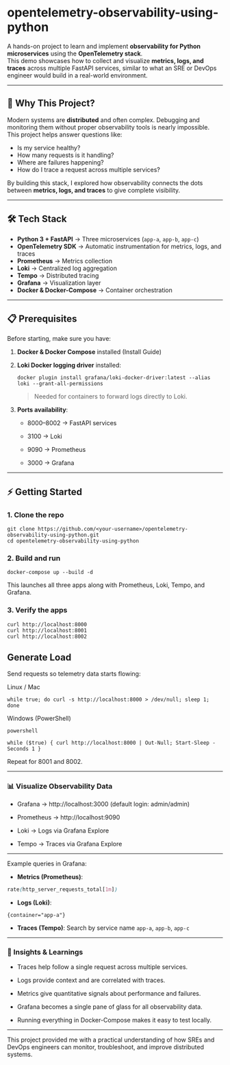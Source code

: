 # opentelemetry-observability-using-python

A hands-on project to learn and implement **observability for Python microservices** using the **OpenTelemetry stack**.  
This demo showcases how to collect and visualize **metrics, logs, and traces** across multiple FastAPI services, similar to what an SRE or DevOps engineer would build in a real-world environment.

---

## 🚀 Why This Project?
Modern systems are **distributed** and often complex. Debugging and monitoring them without proper observability tools is nearly impossible.  
This project helps answer questions like:
- Is my service healthy?
- How many requests is it handling?
- Where are failures happening?
- How do I trace a request across multiple services?

By building this stack, I explored how observability connects the dots between **metrics, logs, and traces** to give complete visibility.

---

## 🛠️ Tech Stack
- **Python 3 + FastAPI** → Three microservices (`app-a`, `app-b`, `app-c`)  
- **OpenTelemetry SDK** → Automatic instrumentation for metrics, logs, and traces  
- **Prometheus** → Metrics collection  
- **Loki** → Centralized log aggregation  
- **Tempo** → Distributed tracing  
- **Grafana** → Visualization layer  
- **Docker & Docker-Compose** → Container orchestration  
---

## 📋 Prerequisites

Before starting, make sure you have:

1.  **Docker & Docker Compose** installed (Install Guide)
    
2.  **Loki Docker logging driver** installed:
    
    `docker plugin install grafana/loki-docker-driver:latest --alias loki --grant-all-permissions` 
    
    > Needed for containers to forward logs directly to Loki.
    
3.  **Ports availability**:
    
    -   8000–8002 → FastAPI services
        
    -   3100 → Loki
        
    -   9090 → Prometheus
        
    -   3000 → Grafana
---

## ⚡ Getting Started

### 1. Clone the repo
```
git clone https://github.com/<your-username>/opentelemetry-observability-using-python.git
cd opentelemetry-observability-using-python
```
### 2. Build and run
```
docker-compose up --build -d
```
This launches all three apps along with Prometheus, Loki, Tempo, and Grafana.

### 3. Verify the apps
```
curl http://localhost:8000
curl http://localhost:8001
curl http://localhost:8002
```
## Generate Load
Send requests so telemetry data starts flowing:

Linux / Mac

```
while true; do curl -s http://localhost:8000 > /dev/null; sleep 1; done
```
Windows (PowerShell)
```
powershell

while ($true) { curl http://localhost:8000 | Out-Null; Start-Sleep -Seconds 1 }
```
Repeat for 8001 and 8002.

---

### 📊 Visualize Observability Data
- Grafana → http://localhost:3000 (default login: admin/admin)

- Prometheus → http://localhost:9090

- Loki → Logs via Grafana Explore

- Tempo → Traces via Grafana Explore

---

Example queries in Grafana:

- **Metrics (Prometheus)**:

```scss
rate(http_server_requests_total[1m])
```
- **Logs (Loki)**:

```
{container="app-a"}
```
- **Traces (Tempo)**: Search by service name `app-a`, `app-b`, `app-c`

---

### 📌 Insights & Learnings
- Traces help follow a single request across multiple services.

- Logs provide context and are correlated with traces.

- Metrics give quantitative signals about performance and failures.

- Grafana becomes a single pane of glass for all observability data.

- Running everything in Docker-Compose makes it easy to test locally.

---

This project provided me with a practical understanding of how SREs and DevOps engineers can monitor, troubleshoot, and improve distributed systems.
